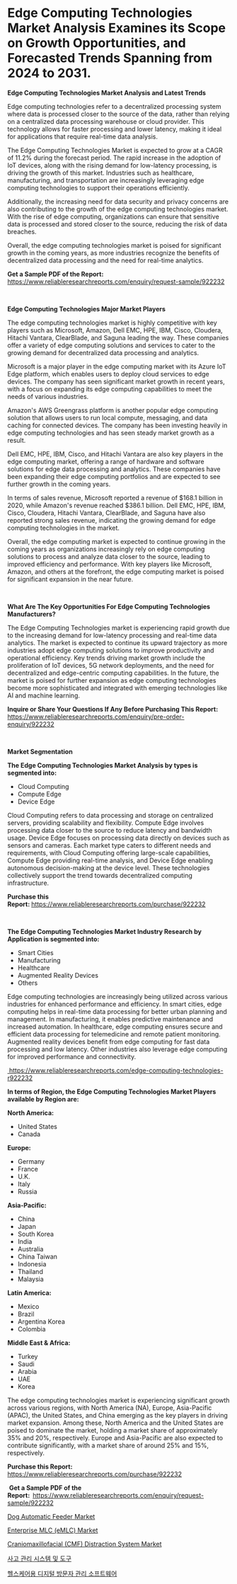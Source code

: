 <p><h1>Edge Computing Technologies Market Analysis Examines its Scope on Growth Opportunities, and Forecasted Trends Spanning from 2024 to 2031.</h1></p><p><strong>Edge Computing Technologies Market Analysis and Latest Trends</strong></p>
<p><p>Edge computing technologies refer to a decentralized processing system where data is processed closer to the source of the data, rather than relying on a centralized data processing warehouse or cloud provider. This technology allows for faster processing and lower latency, making it ideal for applications that require real-time data analysis.</p><p>The Edge Computing Technologies Market is expected to grow at a CAGR of 11.2% during the forecast period. The rapid increase in the adoption of IoT devices, along with the rising demand for low-latency processing, is driving the growth of this market. Industries such as healthcare, manufacturing, and transportation are increasingly leveraging edge computing technologies to support their operations efficiently.</p><p>Additionally, the increasing need for data security and privacy concerns are also contributing to the growth of the edge computing technologies market. With the rise of edge computing, organizations can ensure that sensitive data is processed and stored closer to the source, reducing the risk of data breaches.</p><p>Overall, the edge computing technologies market is poised for significant growth in the coming years, as more industries recognize the benefits of decentralized data processing and the need for real-time analytics.</p></p>
<p><strong>Get a Sample PDF of the Report:&nbsp;</strong> <a href="https://www.reliableresearchreports.com/enquiry/request-sample/922232">https://www.reliableresearchreports.com/enquiry/request-sample/922232</a></p>
<p>&nbsp;</p>
<p><strong>Edge Computing Technologies Major Market Players</strong></p>
<p><p>The edge computing technologies market is highly competitive with key players such as Microsoft, Amazon, Dell EMC, HPE, IBM, Cisco, Cloudera, Hitachi Vantara, ClearBlade, and Saguna leading the way. These companies offer a variety of edge computing solutions and services to cater to the growing demand for decentralized data processing and analytics.</p><p>Microsoft is a major player in the edge computing market with its Azure IoT Edge platform, which enables users to deploy cloud services to edge devices. The company has seen significant market growth in recent years, with a focus on expanding its edge computing capabilities to meet the needs of various industries.</p><p>Amazon's AWS Greengrass platform is another popular edge computing solution that allows users to run local compute, messaging, and data caching for connected devices. The company has been investing heavily in edge computing technologies and has seen steady market growth as a result.</p><p>Dell EMC, HPE, IBM, Cisco, and Hitachi Vantara are also key players in the edge computing market, offering a range of hardware and software solutions for edge data processing and analytics. These companies have been expanding their edge computing portfolios and are expected to see further growth in the coming years.</p><p>In terms of sales revenue, Microsoft reported a revenue of $168.1 billion in 2020, while Amazon's revenue reached $386.1 billion. Dell EMC, HPE, IBM, Cisco, Cloudera, Hitachi Vantara, ClearBlade, and Saguna have also reported strong sales revenue, indicating the growing demand for edge computing technologies in the market.</p><p>Overall, the edge computing market is expected to continue growing in the coming years as organizations increasingly rely on edge computing solutions to process and analyze data closer to the source, leading to improved efficiency and performance. With key players like Microsoft, Amazon, and others at the forefront, the edge computing market is poised for significant expansion in the near future.</p></p>
<p>&nbsp;</p>
<p><strong>What Are The Key Opportunities For Edge Computing Technologies Manufacturers?</strong></p>
<p><p>The Edge Computing Technologies market is experiencing rapid growth due to the increasing demand for low-latency processing and real-time data analytics. The market is expected to continue its upward trajectory as more industries adopt edge computing solutions to improve productivity and operational efficiency. Key trends driving market growth include the proliferation of IoT devices, 5G network deployments, and the need for decentralized and edge-centric computing capabilities. In the future, the market is poised for further expansion as edge computing technologies become more sophisticated and integrated with emerging technologies like AI and machine learning.</p></p>
<p><strong>Inquire or Share Your Questions If Any Before Purchasing This Report:</strong> <a href="https://www.reliableresearchreports.com/enquiry/pre-order-enquiry/922232">https://www.reliableresearchreports.com/enquiry/pre-order-enquiry/922232</a></p>
<p>&nbsp;</p>
<p><strong>Market Segmentation</strong></p>
<p><strong>The Edge Computing Technologies Market Analysis by types is segmented into:</strong></p>
<p><ul><li>Cloud Computing</li><li>Compute Edge</li><li>Device Edge</li></ul></p>
<p><p>Cloud Computing refers to data processing and storage on centralized servers, providing scalability and flexibility. Compute Edge involves processing data closer to the source to reduce latency and bandwidth usage. Device Edge focuses on processing data directly on devices such as sensors and cameras. Each market type caters to different needs and requirements, with Cloud Computing offering large-scale capabilities, Compute Edge providing real-time analysis, and Device Edge enabling autonomous decision-making at the device level. These technologies collectively support the trend towards decentralized computing infrastructure.</p></p>
<p><strong>Purchase this Report:&nbsp;</strong><a href="https://www.reliableresearchreports.com/purchase/922232">https://www.reliableresearchreports.com/purchase/922232</a></p>
<p>&nbsp;</p>
<p><strong>The Edge Computing Technologies Market Industry Research by Application is segmented into:</strong></p>
<p><ul><li>Smart Cities</li><li>Manufacturing</li><li>Healthcare</li><li>Augmented Reality Devices</li><li>Others</li></ul></p>
<p><p>Edge computing technologies are increasingly being utilized across various industries for enhanced performance and efficiency. In smart cities, edge computing helps in real-time data processing for better urban planning and management. In manufacturing, it enables predictive maintenance and increased automation. In healthcare, edge computing ensures secure and efficient data processing for telemedicine and remote patient monitoring. Augmented reality devices benefit from edge computing for fast data processing and low latency. Other industries also leverage edge computing for improved performance and connectivity.</p></p>
<p><a href="https://www.reliableresearchreports.com/edge-computing-technologies-r922232">&nbsp;https://www.reliableresearchreports.com/edge-computing-technologies-r922232</a></p>
<p><strong>In terms of Region, the Edge Computing Technologies Market Players available by Region are:</strong></p>
<p>
    <p> <strong> North America: </strong>
        <ul>
            <li>United States</li>
            <li>Canada</li>
        </ul>
        </p> 
    <p> <strong> Europe: </strong>
        <ul>
            <li>Germany</li>
            <li>France</li>
            <li>U.K.</li>
            <li>Italy</li>
            <li>Russia</li>
        </ul>
        </p> 
    <p> <strong> Asia-Pacific: </strong>
        <ul>
            <li>China</li>
            <li>Japan</li>
            <li>South Korea</li>
            <li>India</li>
            <li>Australia</li>
            <li>China Taiwan</li>
            <li>Indonesia</li>
            <li>Thailand</li>
            <li>Malaysia</li>
        </ul>
        </p> 
    <p> <strong> Latin America: </strong>
        <ul>
            <li>Mexico</li>
            <li>Brazil</li>
            <li>Argentina Korea</li>
            <li>Colombia</li>
        </ul>
        </p> 
    <p> <strong> Middle East & Africa: </strong>
        <ul>
            <li>Turkey</li>
            <li>Saudi</li>
            <li>Arabia</li>
            <li>UAE</li>
            <li>Korea</li>
        </ul>
    </p>
    </p>
<p><p>The edge computing technologies market is experiencing significant growth across various regions, with North America (NA), Europe, Asia-Pacific (APAC), the United States, and China emerging as the key players in driving market expansion. Among these, North America and the United States are poised to dominate the market, holding a market share of approximately 35% and 20%, respectively. Europe and Asia-Pacific are also expected to contribute significantly, with a market share of around 25% and 15%, respectively.</p></p>
<p><strong>Purchase this Report: </strong><a href="https://www.reliableresearchreports.com/purchase/922232">https://www.reliableresearchreports.com/purchase/922232</a></p>
<p>&nbsp;<strong>Get a Sample PDF of the Report:&nbsp;&nbsp;</strong><a href="https://www.reliableresearchreports.com/enquiry/request-sample/922232">https://www.reliableresearchreports.com/enquiry/request-sample/922232</a></p>
<p><strong></strong></p>
<p><p><a href="https://medium.com/@pelloscooterist_44143/dog-automatic-feeder-market-share-and-new-trends-analysis-by-its-type-application-end-use-and-c135ecbec612">Dog Automatic Feeder Market</a></p><p><a href="https://www.linkedin.com/pulse/global-enterprise-mlc-emlc-market-size-trends-analysis-insight-dial-ob9df?trackingId=4JS8Pxf9T0uslX84621vBg%3D%3D">Enterprise MLC (eMLC) Market</a></p><p><a href="https://www.linkedin.com/pulse/craniomaxillofacial-cmf-distraction-system-market-global-dsjhf?trackingId=T5Iq7wMwSxqbFG%2F4ohVGiw%3D%3D">Craniomaxillofacial (CMF) Distraction System Market</a></p><p><a href="https://github.com/berlianaparadilla48/Market-Research-Report-List-2/blob/main/979114481090.md">사고 관리 시스템 및 도구</a></p><p><a href="https://github.com/dollarearner151/Market-Research-Report-List-2/blob/main/825525381089.md">헬스케어용 디지털 방문자 관리 소프트웨어</a></p></p>